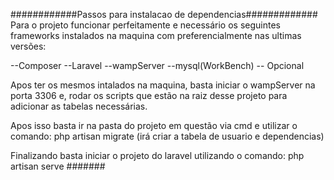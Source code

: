 ############Passos para instalacao de dependencias#############
Para o projeto funcionar perfeitamente e necessário os seguintes frameworks instalados na maquina com preferencialmente nas ultimas versões:

--Composer
--Laravel
--wampServer
--mysql(WorkBench) -- Opcional


Apos ter os mesmos intalados na maquina, basta iniciar o wampServer na porta 3306 e, rodar os scripts que estão na raiz desse projeto para adicionar as tabelas necessárias.

Apos isso basta ir na pasta do projeto em questão via cmd e utilizar o comando:
php artisan migrate (irá criar a tabela de usuario e dependencias)

Finalizando basta iniciar o projeto do laravel utilizando o comando: php artisan serve
#######
